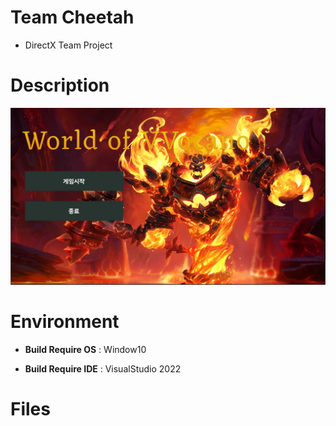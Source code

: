# Team Cheetah
  * DirectX Team Project
#  Description
 ![예시](Resources/intro/main.png)
# Environment
 * **Build Require OS** : Window10

 * **Build Require IDE** : VisualStudio 2022

# Files
